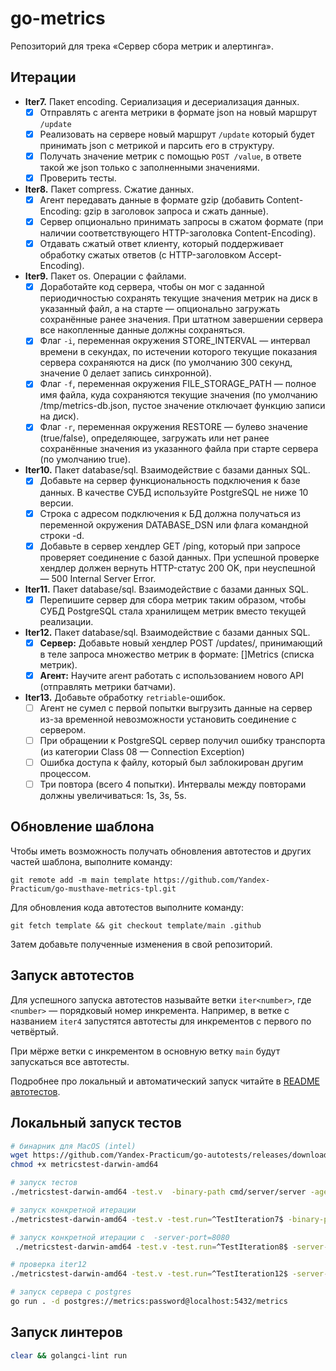 # go-metrics

Репозиторий для трека «Сервер сбора метрик и алертинга».

## Итерации

- **Iter7.** Пакет encoding. Сериализация и десериализация данных.
    - [x] Отправлять с агента метрики в формате json на новый маршрут `/update`
    - [x] Реализовать на сервере новый маршрут `/update` который будет принимать json с метрикой и парсить его в
      структуру.
    - [x] Получать значение метрик с помощью `POST /value`, в ответе такой же json только с заполненными значениями.
    - [x] Проверить тесты.
- **Iter8.** Пакет compress. Сжатие данных.
    - [x] Агент передавать данные в формате gzip (добавить Content-Encoding: gzip в заголовок запроса и сжать данные).
    - [x] Сервер опционально принимать запросы в сжатом формате (при наличии соответствующего HTTP-заголовка
      Content-Encoding).
    - [x] Отдавать сжатый ответ клиенту, который поддерживает обработку сжатых ответов (с HTTP-заголовком
      Accept-Encoding).
- **Iter9.** Пакет os. Операции с файлами.
    - [x] Доработайте код сервера, чтобы он мог с заданной периодичностью сохранять текущие значения метрик на диск в
      указанный файл, а на старте — опционально загружать сохранённые ранее значения. При штатном завершении сервера все
      накопленные данные должны сохраняться.
    - [x] Флаг `-i`, переменная окружения STORE_INTERVAL — интервал времени в секундах, по истечении которого текущие
      показания сервера сохраняются на диск (по умолчанию 300 секунд, значение 0 делает запись синхронной).
    - [x] Флаг `-f`, переменная окружения FILE_STORAGE_PATH — полное имя файла, куда сохраняются текущие значения (по
      умолчанию /tmp/metrics-db.json, пустое значение отключает функцию записи на диск).
    - [x] Флаг `-r`, переменная окружения RESTORE — булево значение (true/false), определяющее, загружать или нет ранее
      сохранённые значения из указанного файла при старте сервера (по умолчанию true).
- **Iter10.** Пакет database/sql. Взаимодействие с базами данных SQL.
    - [x] Добавьте на сервер функциональность подключения к базе данных. В качестве СУБД используйте PostgreSQL не ниже 10 версии.
    - [x] Строка с адресом подключения к БД должна получаться из переменной окружения DATABASE_DSN или флага командной строки -d.
    - [x] Добавьте в сервер хендлер GET /ping, который при запросе проверяет соединение с базой данных. При успешной проверке хендлер должен вернуть HTTP-статус 200 OK, при неуспешной — 500 Internal Server Error.
- **Iter11.** Пакет database/sql. Взаимодействие с базами данных SQL.
    - [x] Перепишите сервер для сбора метрик таким образом, чтобы СУБД PostgreSQL стала хранилищем метрик вместо текущей реализации.
- **Iter12.** Пакет database/sql. Взаимодействие с базами данных SQL.
    - [x] **Сервер:** Добавьте новый хендлер POST /updates/, принимающий в теле запроса множество метрик в формате: []Metrics (списка метрик).
    - [x] **Агент:** Научите агент работать с использованием нового API (отправлять метрики батчами).
- **Iter13.** Добавьте обработку `retriable`-ошибок.
    - [ ] Агент не сумел с первой попытки выгрузить данные на сервер из-за временной невозможности установить соединение с сервером.
    - [ ] При обращении к PostgreSQL cервер получил ошибку транспорта (из категории Class 08 — Connection Exception)
    - [ ] Ошибка доступа к файлу, который был заблокирован другим процессом.
    - [ ] Три повтора (всего 4 попытки). Интервалы между повторами должны увеличиваться: 1s, 3s, 5s.

## Обновление шаблона

Чтобы иметь возможность получать обновления автотестов и других частей шаблона, выполните команду:

```
git remote add -m main template https://github.com/Yandex-Practicum/go-musthave-metrics-tpl.git
```

Для обновления кода автотестов выполните команду:

```
git fetch template && git checkout template/main .github
```

Затем добавьте полученные изменения в свой репозиторий.

## Запуск автотестов

Для успешного запуска автотестов называйте ветки `iter<number>`, где `<number>` — порядковый номер инкремента. Например,
в ветке с названием `iter4` запустятся автотесты для инкрементов с первого по четвёртый.

При мёрже ветки с инкрементом в основную ветку `main` будут запускаться все автотесты.

Подробнее про локальный и автоматический запуск читайте
в [README автотестов](https://github.com/Yandex-Practicum/go-autotests).

## Локальный запуск тестов

```bash
# бинарник для MacOS (intel)
wget https://github.com/Yandex-Practicum/go-autotests/releases/download/v0.10.6/metricstest-darwin-amd64
chmod +x metricstest-darwin-amd64

# запуск тестов
./metricstest-darwin-amd64 -test.v  -binary-path cmd/server/server -agent-binary-path=cmd/agent/agent -source-path . > test.log

# запуск конкретной итерации
./metricstest-darwin-amd64 -test.v -test.run=^TestIteration7$ -binary-path cmd/server/server -agent-binary-path=cmd/agent/agent -source-path . | tee test.log

# запуск конкретной итерации с  -server-port=8080 
 ./metricstest-darwin-amd64 -test.v -test.run=^TestIteration8$ -server-port=8080 -binary-path cmd/server/server -agent-binary-path=cmd/agent/agent -source-path . | tee test.log

# проверка iter12
./metricstest-darwin-amd64 -test.v -test.run=^TestIteration12$ -server-port=8080 -binary-path cmd/server/server -agent-binary-path=cmd/agent/agent -database-dsn=postgres://metrics:password@localhost:5432/metrics -source-path . | tee test.log

# запуск сервера с postgres
go run . -d postgres://metrics:password@localhost:5432/metrics
```

## Запуск линтеров

```bash
clear && golangci-lint run
```